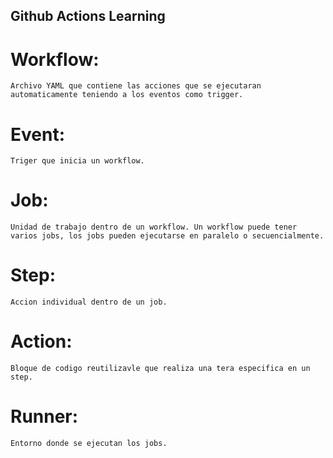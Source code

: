 ## Github Actions Learning

# Workflow:
    Archivo YAML que contiene las acciones que se ejecutaran automaticamente teniendo a los eventos como trigger.

# Event:
    Triger que inicia un workflow.

# Job:
    Unidad de trabajo dentro de un workflow. Un workflow puede tener varios jobs, los jobs pueden ejecutarse en paralelo o secuencialmente.

# Step:
    Accion individual dentro de un job.

# Action:
    Bloque de codigo reutilizavle que realiza una tera especifica en un step.

# Runner:
    Entorno donde se ejecutan los jobs.